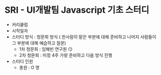 # SRI - UI개발팀 Javascript 기초 스터디 

- 커리큘럼
- 시작일자
- 스터디 방식 : 청문회 방식 ( 한사람이 맡은 부분에 대해 준비하고 나머지 사람들이 그 부분에 대해 예습하고 질문)
    - 1차 청문회 : 임해빈 연구원 :smirk:
    - 2차 청문회 : 미정 4주 가량 준비하고 다음 방식 진행
- 스터디 인원
    - 총원 : O 명
    
